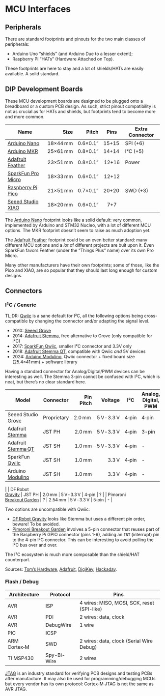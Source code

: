 # MCU Interfaces

## Peripherals

There are standard footprints and pinouts for the two main classes of peripherals:

- Arduino Uno “shields” (and Arduino Due to a lesser extent);
- Raspberry Pi “HATs” (Hardware Attached on Top).

These footprints are here to stay and a lot of shields/HATs are easily available. A solid standard. 

## DIP Development Boards

These MCU development boards are designed to be plugged onto a breadboard or a custom PCB design. As such, strict pinout compatibility is not as crucial as for HATs and shields, but footprints tend to become more and more common.

| Name                 | Size       | Pitch     | Pins  | Extra Connector
|----------------------|-----------:|----------:|:-----:|----------------
| [Arduino Nano]       | 18×44 mm   | 0.6×0.1”  | 15+15 | SPI (+6)
| [Arduino MKR]        | 25×61 mm   | 0.8×0.1”  | 14+14 | I²C (+5)
| [Adafruit Feather]   | 23×51 mm   | 0.8×0.1”  | 12+16 | Power
| [SparkFun Pro Micro] | 18×33 mm   | 0.6×0.1”  | 12+12 |
| [Raspberry Pi Pico]  | 21×51 mm   | 0.7×0.1”  | 20+20 | SWD (+3)
| [Seeed Studio XIAO]  | 18×20 mm   | 0.6×0.1”  |  7+7  |

[Arduino Nano]:       https://store.arduino.cc/collections/nano-family
[Arduino MKR]:        https://store.arduino.cc/collections/mkr-family
[Raspberry Pi Pico]:  https://www.raspberrypi.com/documentation/microcontrollers/pico-series.html
[Adafruit Feather]:   https://learn.adafruit.com/adafruit-feather/feather-specification
[SparkFun Pro Micro]: https://github.com/sparkfun/Pro_Micro
[Seeed Studio XIAO]:  https://wiki.seeedstudio.com/SeeedStudio_XIAO_Series_Introduction/

The [Arduino Nano] footprint looks like a solid default: very common, implemented by Arduino and STM32 Nucleo, with a lot of different MCU options. The MKR footprint doesn’t seem to raise as much adoption yet.

The [Adafruit Feather] footprint could be an even better standard: many different MCU options and a *lot* of different projects are buit upon it. Even SparkFun favors Feather (under the “Things Plus” name) over its own Pro Micro.

Many other manufacturers have their own footprints; some of those, like the Pico and XIAO, are so popular that they should last long enough for custom designs.

## Connectors

### I²C / Generic

TL;DR: [Qwiic] is a sane default for I²C, all the following options being cross-compatible by changing the connector and/or adapting the signal level.

- 2010: [Seeed Grove][Grove]
- 2014: [Adafruit Stemma][Stemma], free alternative to Grove (only compatible for I²C)
- 2017: [SparkFun Qwiic][Qwiic], smaller I²C connector and 3.3V only
- 2018: [Adafruit Stemma QT][Stemma QT], compatible with Qwiic *and* 5V devices
- 2024: [Arduino Modulino][Modulino], Qwiic connector + fixed board size (25.4×41 mm) + software library

Having a standard connector for Analog/Digital/PWM devices can be interesting as well. The Stemma 3-pin cannot be confused with I²C, which is neat, but there’s no clear standard here.

| Model                    |Connector | Pin Pitch | Voltage     | I²C   | Analog, Digital, PWM
|--------------------------|-------------|-------:|------------:|-------|-------|
| Seeed Studio <br>[Grove] | Proprietary | 2.0 mm | 5 V ‑ 3.3 V | 4‑pin | 4‑pin |
| Adafruit <br>[Stemma]    | JST PH      | 2.0 mm | 5 V ‑ 3.3 V | 4‑pin | 3-pin |
| Adafruit <br>[Stemma QT] | JST SH      | 1.0 mm | 5 V ‑ 3.3 V | 4‑pin |  -    |
| SparkFun <br>[Qwiic]     | JST SH      | 1.0 mm |       3.3 V | 4‑pin |  -    |
| Arduino  <br>[Modulino]  | JST SH      | 1.0 mm |       3.3 V | 4‑pin |  -    |
|
| DF Robot <br>[Gravity]   | JST PH      | 2.0 mm | 5 V ‑ 3.3 V | 4-pin |  ?    |
| Pimoroni <br>[Breakout Garden]  | ?   | 2.54 mm | 5 V ‑ 3.3 V | 5‑pin |  -    |

[Grove]:     https://wiki.seeedstudio.com/Grove_System/
[Stemma]:    https://learn.adafruit.com/introducing-adafruit-stemma-qt/what-is-stemma
[Stemma QT]: https://learn.adafruit.com/introducing-adafruit-stemma-qt/what-is-stemma-qt
[Qwiic]:     https://www.sparkfun.com/qwiic
[Modulino]:  https://store.arduino.cc/pages/modulino
[Gravity]:   https://www.dfrobot.com/gravity
[Breakout Garden]: https://shop.pimoroni.com/collections/breakouts?tags=Breakout%20Garden

Two options are uncompatible with Qwiic:
- [DF Robot Gravity][Gravity] looks like Stemma but uses a different pin order, beware! To be avoided.
- [Pimoroni Breakout Garden][Breakout Garden] involves a 5-pin connector that reuses part of the Raspberry Pi GPIO connector (pins 1-9), adding an `INT` (interrupt) pin to the 4-pin I²C connector. This can be interesting to avoid polling the I²C bus over and over.

The I²C ecosystem is much more composable than the shield/HAT counterpart.

Sources:
[Tom’s Hardware](https://www.tomshardware.com/features/stemma-vs-qwiic-vs-grove-connectors),
[Adafruit](https://learn.adafruit.com/introducing-adafruit-stemma-qt/stemma-qt-comparison),
[DigiKey](https://www.digikey.com/en/maker/blogs/2022/popular-board-interconnect-systems-and-how-they-benefit-makers),
[Hackaday](https://hackaday.com/2022/05/04/the-connector-zoo-i2c-ecosystems/).

### Flash / Debug

| Architecture | Protocol    | Pins
| ------------ | ----------- | ----
| AVR          | ISP         | 4 wires: MISO, MOSI, SCK, reset (SPI-like)
| AVR          | PDI         | 2 wires: data, clock
| AVR          | DebugWire   | 1 wire
| PIC          | ICSP        |
| ARM Cortex‑M | SWD         | 2 wires: data, clock (Serial Wire Debug)
| TI MSP430    | Spy-Bi-Wire | 2 wires

[JTAG](https://en.wikipedia.org/wiki/JTAG) is an industry standard for verifying PCB designs and testing PCBs after manufacture. It may also be used for programming/debugging MCUs but every vendor has its own protocol: Cortex-M JTAG is not the same as AVR JTAG.
